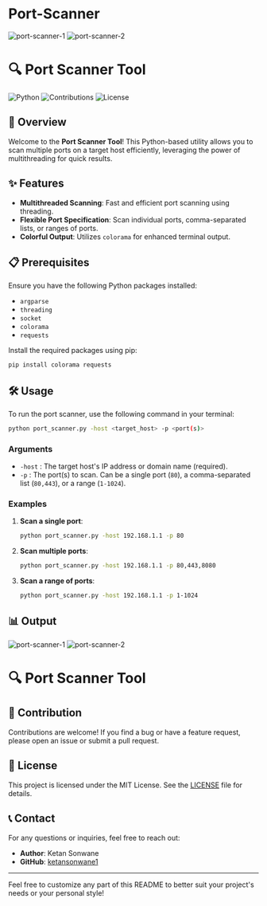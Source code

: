# Port-Scanner
![port-scanner-1](https://github.com/ketansonwane1/Port-Scanner/assets/141003493/f078e006-f9d6-4871-a76a-66ace3c885f2)
![port-scanner-2](https://github.com/ketansonwane1/Port-Scanner/assets/141003493/2a75385b-250c-426f-9f94-fc7deb5b9703)

# 🔍 Port Scanner Tool

![Python](https://img.shields.io/badge/Python-3.x-blue.svg)
![Contributions](https://img.shields.io/badge/Contributions-Welcome-brightgreen.svg)
![License](https://img.shields.io/badge/License-MIT-yellow.svg)

## 🚀 Overview

Welcome to the **Port Scanner Tool**! This Python-based utility allows you to scan multiple ports on a target host efficiently, leveraging the power of multithreading for quick results.

## ✨ Features

- **Multithreaded Scanning**: Fast and efficient port scanning using threading.
- **Flexible Port Specification**: Scan individual ports, comma-separated lists, or ranges of ports.
- **Colorful Output**: Utilizes `colorama` for enhanced terminal output.

## 📋 Prerequisites

Ensure you have the following Python packages installed:

- `argparse`
- `threading`
- `socket`
- `colorama`
- `requests`

Install the required packages using pip:

```bash
pip install colorama requests
```

## 🛠️ Usage

To run the port scanner, use the following command in your terminal:

```bash
python port_scanner.py -host <target_host> -p <port(s)>
```

### Arguments

- `-host` : The target host's IP address or domain name (required).
- `-p` : The port(s) to scan. Can be a single port (`80`), a comma-separated list (`80,443`), or a range (`1-1024`).

### Examples

1. **Scan a single port**:

    ```bash
    python port_scanner.py -host 192.168.1.1 -p 80
    ```

2. **Scan multiple ports**:

    ```bash
    python port_scanner.py -host 192.168.1.1 -p 80,443,8080
    ```

3. **Scan a range of ports**:

    ```bash
    python port_scanner.py -host 192.168.1.1 -p 1-1024
    ```

## 📊 Output

![port-scanner-1](https://github.com/ketansonwane1/Port-Scanner/assets/141003493/f078e006-f9d6-4871-a76a-66ace3c885f2)
![port-scanner-2](https://github.com/ketansonwane1/Port-Scanner/assets/141003493/2a75385b-250c-426f-9f94-fc7deb5b9703)

# 🔍 Port Scanner Tool
## 🤝 Contribution

Contributions are welcome! If you find a bug or have a feature request, please open an issue or submit a pull request.

## 📜 License

This project is licensed under the MIT License. See the [LICENSE](LICENSE) file for details.

## 📞 Contact

For any questions or inquiries, feel free to reach out:

- **Author**: Ketan Sonwane
- **GitHub**: [ketansonwane1](https://github.com/ketansonwane1)

---

Feel free to customize any part of this README to better suit your project's needs or your personal style!
